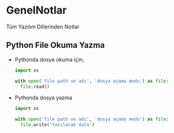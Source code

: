 # GenelNotlar
Tüm Yazılım Dillerinden Notlar

## Python File Okuma Yazma
- Pythonda dosya okuma için;
  ```py
  import os
  
  with open('file path ve adı', 'dosya açama modu') as file:
    file.read()
  ```
- Pythonda dosya yazma
  ```py
  import os

  with open('file path ve adı', 'dosya açama modu') as file:
    file.write('Yazılacak data')
  ```
